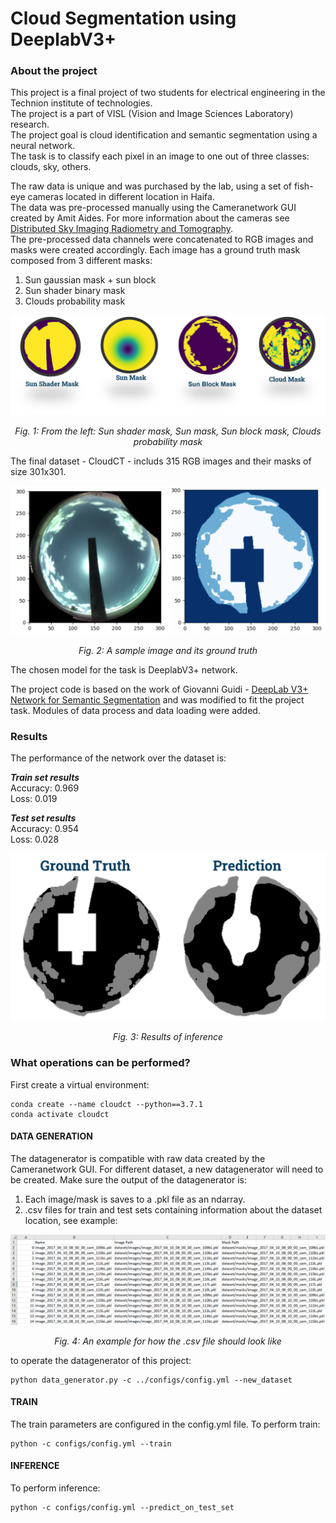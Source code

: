 # Cloud Segmentation using DeeplabV3+

###  About the project
This project is a final project of two students for electrical engineering in the Technion institute of technologies.  
The project is a part of VISL (Vision and Image Sciences Laboratory) research.  
The project goal is cloud identification and semantic segmentation using a neural network.  
The task is to classify each pixel in an image to one out of three classes: clouds, sky, others.

The raw data is unique and was purchased by the lab, using a set of fish-eye cameras located in different location in Haifa.  
The data was pre-processed manually using the Cameranetwork GUI created by Amit Aides. For more information about the cameras see [Distributed Sky Imaging Radiometry and Tomography](https://github.com/amitmiz-175/Cloud_Segmentation_DeeplabV3/tree/master/docs/Distributed_Sky_Imaging_Radiometry_and_Tomography.pdf).  
The pre-processed data channels were concatenated to RGB images and masks were created accordingly. Each image has a ground truth mask composed from 3 different masks:
  1. Sun gaussian mask + sun block
  2. Sun shader binary mask
  3. Clouds probability mask

![masks from gui](/docs/masks_from_gui.png)
<p align="center">
  <i>Fig. 1: From the left: Sun shader mask, Sun mask, Sun block mask, Clouds probability mask</i>
</p>
  
The final dataset - CloudCT - includs 315 RGB images and their masks of size 301x301. 

![image + mask](/docs/image_and_mask.png)
<p align="center">
  <i>Fig. 2: A sample image and its ground truth</i>
</p>

The chosen model for the task is DeeplabV3+ network. <link to deeplab paper>

The project code is based on the work of Giovanni Guidi - [DeepLab V3+ Network for Semantic Segmentation](https://github.com/giovanniguidi/deeplabV3-PyTorch) and was modified to fit the project task.
Modules of data process and data loading were added.
  
### Results
The performance of the network over the dataset is:
  
_**Train set results**_  
Accuracy: 0.969  
Loss: 0.019  
  
_**Test set results**_  
Accuracy: 0.954  
Loss: 0.028  

![test prediction](/docs/test_predictions.png)
<p align="center">
  <i>Fig. 3: Results of inference</i>
</p>

  
### What operations can be performed?

First create a virtual environment:

    conda create --name cloudct --python==3.7.1  
    conda activate cloudct
  
#### DATA GENERATION
  
The datagenerator is compatible with raw data created by the Cameranetwork GUI.
For different dataset, a new datagenerator will need to be created. Make sure the output of the datagenerator is:
  1. Each image/mask is saves to a .pkl file as an ndarray.
  2. .csv files for train and test sets containing information about the dataset location, see example:
  
![csv example](/docs/csv_example.png)
<p align="center">
  <i>Fig. 4: An example for how the .csv file should look like</i>
</p>
    
to operate the datagenerator of this project: 
    
    python data_generator.py -c ../configs/config.yml --new_dataset
  
#### TRAIN
    
The train parameters are configured in the config.yml file.
To perform train:
  
    python -c configs/config.yml --train

#### INFERENCE
    
To perform inference:  
    
    python -c configs/config.yml --predict_on_test_set
  
